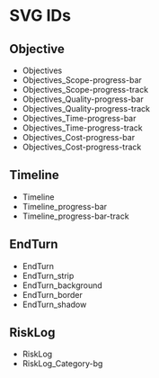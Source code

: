 # SVG IDs

## Objective

- Objectives
- Objectives_Scope-progress-bar
- Objectives_Scope-progress-track
- Objectives_Quality-progress-bar
- Objectives_Quality-progress-track
- Objectives_Time-progress-bar
- Objectives_Time-progress-track
- Objectives_Cost-progress-bar
- Objectives_Cost-progress-track

## Timeline

- Timeline
- Timeline_progress-bar
- Timeline_progress-bar-track

## EndTurn

- EndTurn
- EndTurn_strip
- EndTurn_background
- EndTurn_border
- EndTurn_shadow

## RiskLog

- RiskLog
- RiskLog_Category-bg
